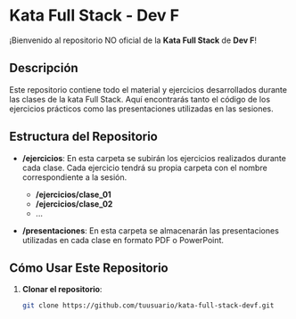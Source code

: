 # Kata Full Stack - Dev F

¡Bienvenido al repositorio NO oficial de la **Kata Full Stack** de **Dev F**!

## Descripción

Este repositorio contiene todo el material y ejercicios desarrollados durante las clases de la kata Full Stack. Aquí encontrarás tanto el código de los ejercicios prácticos como las presentaciones utilizadas en las sesiones.

## Estructura del Repositorio

- **/ejercicios**: En esta carpeta se subirán los ejercicios realizados durante cada clase. Cada ejercicio tendrá su propia carpeta con el nombre correspondiente a la sesión.
  - **/ejercicios/clase_01**
  - **/ejercicios/clase_02**
  - ...

- **/presentaciones**: En esta carpeta se almacenarán las presentaciones utilizadas en cada clase en formato PDF o PowerPoint.


## Cómo Usar Este Repositorio

1. **Clonar el repositorio**:
   ```bash
   git clone https://github.com/tuusuario/kata-full-stack-devf.git
